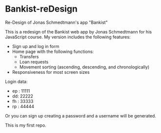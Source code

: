 # Bankist-reDesign
Re-Design of Jonas Schmedtmann's app "Bankist"

This is a redesign of the Bankist web app by Jonas Schmedtmann for his JavaScript course. My version includes the following features:
  - Sign up and log in form
  - Home page with the following functions:
    - Transfers
    - Loan requests
    - Movement sorting (ascending, descending, and chronologically)
  - Responsiveness for most screen sizes

Login data:
- ep : 11111
- dd: 22222
- fh : 33333
- rp : 44444

Or you can sign up creating a password and a username will be generated.

This is my first repo.
